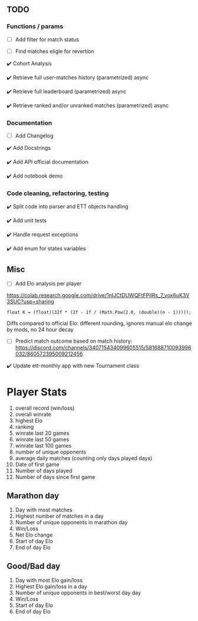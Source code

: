 ## TODO

### Functions / params

- [ ] Add filter for match status

- [ ] Find matches eligle for revertion

:heavy_check_mark: Cohort Analysis

:heavy_check_mark: Retrieve full user-matches history (parametrized) async

:heavy_check_mark: Retrieve full leaderboard (parametrized) async

:heavy_check_mark: Retrieve ranked and/or unranked matches (parametrized) async

### Documentation

- [ ] Add Changelog

:heavy_check_mark: Add Docstrings

:heavy_check_mark: Add API official documentation

:heavy_check_mark: Add notebook demo

### Code cleaning, refactoring, testing

:heavy_check_mark: Split code into parser and ETT objects handling

:heavy_check_mark: Add unit tests

:heavy_check_mark: Handle request exceptions

:heavy_check_mark: Add enum for states variables


## Misc

- [ ] Add Elo analysis per player

https://colab.research.google.com/drive/1nIJCtDUWQFtFPjIRs_7_yox6uK3V3SUC?usp=sharing

`float K = (float)(32f * (2f - 1f / (Math.Pow(2.0, (double)(n - 1)))));`

Diffs compared to official Elo: different rounding, ignores manual elo change by mods, no 24 hour decay

- [ ] Predict match outcome based on match history: https://discord.com/channels/340715434099605515/581688710093996032/860572395009212456

:heavy_check_mark: Update ett-monthly app with new Tournament class

# Player Stats

1. overall record (win/loss)
2. overall winrate
3. highest Elo
4. ranking
5. winrate last 20 games
6. winrate last 50 games
7. winrate last 100 games
8. number of unique opponents
9. average daily matches (counting only days played days)
10. Date of first game
11. Number of days played
12. Number of days since first game

## Marathon day
1. Day with most matches
2. Highest number of matches in a day
3. Number of unique opponents in marathon day
4. Win/Loss
5. Net Elo change
6. Start of day Elo
7. End of day Elo

## Good/Bad day
1. Day with most Elo gain/loss
2. Highest Elo gain/loss in a day
3. Number of unique opponents in best/worst day day
4. Win/Loss
6. Start of day Elo
7. End of day Elo
